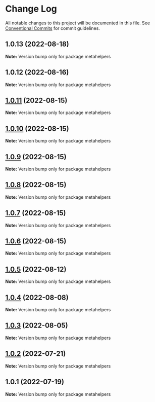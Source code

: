 # Change Log

All notable changes to this project will be documented in this file.
See [Conventional Commits](https://conventionalcommits.org) for commit guidelines.

## 1.0.13 (2022-08-18)

**Note:** Version bump only for package metahelpers





## 1.0.12 (2022-08-16)

**Note:** Version bump only for package metahelpers





## [1.0.11](https://github.com/flsy/meta/compare/metahelpers@1.0.10...metahelpers@1.0.11) (2022-08-15)

**Note:** Version bump only for package metahelpers





## [1.0.10](https://github.com/flsy/meta/compare/metahelpers@1.0.9...metahelpers@1.0.10) (2022-08-15)

**Note:** Version bump only for package metahelpers





## [1.0.9](https://github.com/flsy/meta/compare/metahelpers@1.0.8...metahelpers@1.0.9) (2022-08-15)

**Note:** Version bump only for package metahelpers





## [1.0.8](https://github.com/flsy/meta/compare/metahelpers@1.0.7...metahelpers@1.0.8) (2022-08-15)

**Note:** Version bump only for package metahelpers





## [1.0.7](https://github.com/flsy/meta/compare/metahelpers@1.0.6...metahelpers@1.0.7) (2022-08-15)

**Note:** Version bump only for package metahelpers





## [1.0.6](https://github.com/flsy/meta/compare/metahelpers@1.0.5...metahelpers@1.0.6) (2022-08-15)

**Note:** Version bump only for package metahelpers





## [1.0.5](https://github.com/flsy/meta/compare/metahelpers@1.0.4...metahelpers@1.0.5) (2022-08-12)

**Note:** Version bump only for package metahelpers





## [1.0.4](https://github.com/flsy/meta/compare/metahelpers@1.0.3...metahelpers@1.0.4) (2022-08-08)

**Note:** Version bump only for package metahelpers





## [1.0.3](https://github.com/flsy/meta/compare/metahelpers@1.0.2...metahelpers@1.0.3) (2022-08-05)

**Note:** Version bump only for package metahelpers





## [1.0.2](https://github.com/flsy/meta/compare/metahelpers@1.0.1...metahelpers@1.0.2) (2022-07-21)

**Note:** Version bump only for package metahelpers





## 1.0.1 (2022-07-19)

**Note:** Version bump only for package metahelpers
